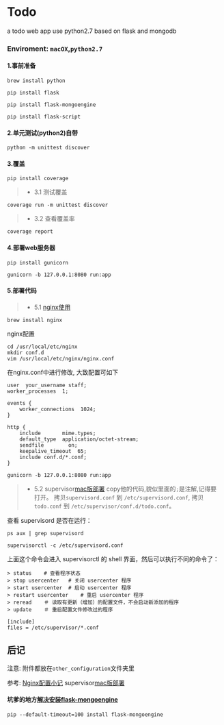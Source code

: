 Todo
======

a todo web app use python2.7 based on flask and mongodb

### Enviroment: `macOX`,`python2.7`

#### 1.事前准备
```shell
brew install python
```

```shell
pip install flask
```

```shell
pip install flask-mongoengine
```

```shell
pip install flask-script
```


#### 2.单元测试(python2)自带
```shell
python -m unittest discover
```


#### 3.覆盖
```shell
pip install coverage
```
>* 3.1 测试覆盖
```shell
coverage run -m unittest discover
```
>* 3.2 查看覆盖率
```shell
coverage report
```

#### 4.部署web服务器
```shell
pip install gunicorn
```
```shell
gunicorn -b 127.0.0.1:8080 run:app
```

#### 5.部署代码
>* 5.1 [nginx使用](http://arccode.net/2015/02/27/Nginx%E9%85%8D%E7%BD%AE%E5%B0%8F%E8%AE%B0/)
```shell
brew install nginx
```
nginx配置
```shell
cd /usr/local/etc/nginx
mkdir conf.d
vim /usr/local/etc/nginx/nginx.conf
```

在nginx.conf中进行修改, 大致配置可如下
```shell
user  your_username staff;
worker_processes  1;

events {
    worker_connections  1024;
}

http {
    include       mime.types;
    default_type  application/octet-stream;
    sendfile        on;
    keepalive_timeout  65;
    include conf.d/*.conf;
}
```




```shell
gunicorn -b 127.0.0.1:8080 run:app
```
>* 5.2 supervisor[mac版部署](http://liyangliang.me/posts/2015/06/using-supervisor/)
copy他的代码,貌似里面的`;`是注解,记得要打开。
拷贝`supervisord.conf` 到 `/etc/supervisord.conf`,
拷贝`todo.conf` 到 `/etc/supervisor/conf.d/todo.conf`。

查看 supervisord 是否在运行：
```shell
ps aux | grep supervisord
```

```shell
supervisorctl -c /etc/supervisord.conf
```
上面这个命令会进入 supervisorctl 的 shell 界面，然后可以执行不同的命令了：
```shell
> status    # 查看程序状态
> stop usercenter   # 关闭 usercenter 程序
> start usercenter  # 启动 usercenter 程序
> restart usercenter    # 重启 usercenter 程序
> reread    ＃ 读取有更新（增加）的配置文件，不会启动新添加的程序
> update    ＃ 重启配置文件修改过的程序
```

```shell
[include]
files = /etc/supervisor/*.conf
```


## 后记

注意:
附件都放在`other_configuration`文件夹里

参考:
[Nginx配置小记](http://arccode.net/2015/02/27/Nginx%E9%85%8D%E7%BD%AE%E5%B0%8F%E8%AE%B0/)
supervisor[mac版部署](http://liyangliang.me/posts/2015/06/using-supervisor/)


#### 坑爹的地方[解决安装flask-mongoengine](http://stackoverflow.com/questions/18958508/sslerror-the-read-operation-timed-out-when-using-pip)
```shell
pip --default-timeout=100 install flask-mongoengine
```
